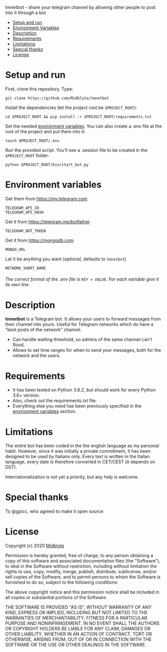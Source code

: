 tmnetbot - share your telegram channel by allowing other people to post into it through a bot

- [Setup and run](#setup-and-run)
- [Environment Variables](#environment-variables)
- [Description](#description)
- [Requirements](#requirements)
- [Limitations](#limitations)
- [Special thanks](#special-thanks)
- [License](#license)


# Setup and run

First, clone this repository. Type:

    git clone https://github.com/Midblyte/tmnetbot

Install the dependencies (let the project root be `$PROJECT_ROOT`):

    cd $PROJECT_ROOT && pip install -r $PROJECT_ROOT/requirements.txt 

Set the needed [environment variables](#environment-variables).
You can also create a .env file at the root of the project and put them into it:

    touch $PROJECT_ROOT/.env

Run the provided script. You'll see a .session file to be created in the `$PROJECT_ROOT` folder:

    python $PROJECT_ROOT/bin/start_bot.py


# Environment variables

Get them from https://my.telegram.com

    TELEGRAM_API_ID
    TELEGRAM_API_HASH

Get it from https://telegram.me/botfather

    TELEGRAM_BOT_TOKEN  

Get it from https://mongodb.com

    MONGO_URL
    
Let it be anything you want (optional, defaults to `tmnetbot`)

    NETWORK_SHORT_NAME

###### The correct format of the .env file is `KEY = VALUE`. For each variable give it its own line.


# Description

**tmnetbot** is a Telegram bot.
It allows your users to forward messages from their channel into yours.
Useful for Telegram networks which do have a "best posts of the network" channel.
- Can handle waiting threshold, so admins of the same channel can't flood.
- Allows to set time ranges for when to send your messages, both for the network and the users. 


# Requirements

- It has been tested on Python 3.8.2, but should work for every Python 3.6+ version.
- Also, check out the requirements.txt file.
- Everything else you need has been previously specified in the [environment variables](#environment-variables) section.


# Limitations

The entire bot has been coded in the the english language as my personal habit.
However, since it was initially a private commitment, it has been designed to be used by Italians only.
Every text is written in the Italian language, every date is therefore converted in CET/CEST (it depends on DST).

Internationalization is not yet a priority, but any help is welcome.


# Special thanks

To @gpicc, who agreed to make it open source


# License
Copyright (c) 2020 [Midblyte](https://github.com/Midblyte)

Permission is hereby granted, free of charge, to any person
obtaining a copy of this software and associated documentation
files (the "Software"), to deal in the Software without
restriction, including without limitation the rights to use,
copy, modify, merge, publish, distribute, sublicense, and/or sell
copies of the Software, and to permit persons to whom the
Software is furnished to do so, subject to the following
conditions:

The above copyright notice and this permission notice shall be
included in all copies or substantial portions of the Software.

THE SOFTWARE IS PROVIDED "AS IS", WITHOUT WARRANTY OF ANY KIND,
EXPRESS OR IMPLIED, INCLUDING BUT NOT LIMITED TO THE WARRANTIES
OF MERCHANTABILITY, FITNESS FOR A PARTICULAR PURPOSE AND
NONINFRINGEMENT. IN NO EVENT SHALL THE AUTHORS OR COPYRIGHT
HOLDERS BE LIABLE FOR ANY CLAIM, DAMAGES OR OTHER LIABILITY,
WHETHER IN AN ACTION OF CONTRACT, TORT OR OTHERWISE, ARISING
FROM, OUT OF OR IN CONNECTION WITH THE SOFTWARE OR THE USE OR
OTHER DEALINGS IN THE SOFTWARE.
